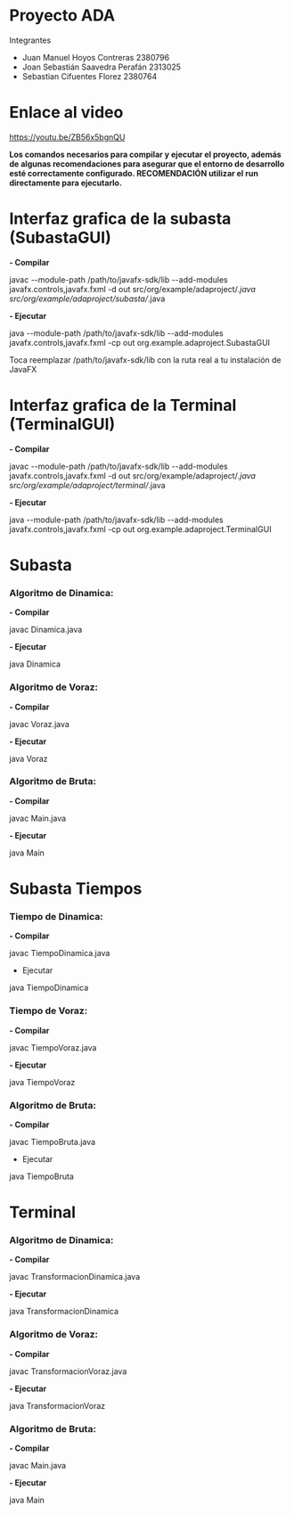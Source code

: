 # Proyecto ADA

Integrantes
- Juan Manuel Hoyos Contreras 2380796
- Joan Sebastián Saavedra Perafán 2313025
- Sebastian Cifuentes Florez 2380764

# Enlace al video
https://youtu.be/ZB56x5bgnQU

**Los comandos necesarios para compilar y ejecutar el proyecto, además de algunas recomendaciones para asegurar que el entorno de desarrollo esté correctamente configurado.
RECOMENDACIÓN utilizar el run directamente para ejecutarlo.**

# Interfaz grafica de la subasta (SubastaGUI)

**- Compilar**

javac --module-path /path/to/javafx-sdk/lib --add-modules javafx.controls,javafx.fxml -d out src/org/example/adaproject/*.java src/org/example/adaproject/subasta/*.java

**- Ejecutar**

java --module-path /path/to/javafx-sdk/lib --add-modules javafx.controls,javafx.fxml -cp out org.example.adaproject.SubastaGUI

Toca reemplazar /path/to/javafx-sdk/lib con la ruta real a tu instalación de JavaFX

# Interfaz grafica de la Terminal (TerminalGUI)

**- Compilar**


  javac --module-path /path/to/javafx-sdk/lib --add-modules javafx.controls,javafx.fxml -d out src/org/example/adaproject/*.java src/org/example/adaproject/terminal/*.java

**- Ejecutar**


  java --module-path /path/to/javafx-sdk/lib --add-modules javafx.controls,javafx.fxml -cp out org.example.adaproject.TerminalGUI

# Subasta
### Algoritmo de Dinamica:
**- Compilar**

javac Dinamica.java

**- Ejecutar** 

java Dinamica

### Algoritmo de Voraz:
**- Compilar**

javac Voraz.java

**- Ejecutar**

java Voraz

### Algoritmo de Bruta:
**- Compilar**

javac Main.java

**- Ejecutar**

java Main

# Subasta Tiempos

### Tiempo de Dinamica:
**- Compilar**

javac TiempoDinamica.java

- Ejecutar

java TiempoDinamica

### Tiempo de Voraz:
**- Compilar**

javac TiempoVoraz.java

**- Ejecutar**

java TiempoVoraz

### Algoritmo de Bruta:
**- Compilar**

javac TiempoBruta.java

- Ejecutar

java TiempoBruta

# Terminal
### Algoritmo de Dinamica:
**- Compilar**

javac TransformacionDinamica.java

**- Ejecutar**

java TransformacionDinamica

### Algoritmo de Voraz:
**- Compilar**

javac TransformacionVoraz.java

**- Ejecutar**

java TransformacionVoraz

### Algoritmo de Bruta:
**- Compilar**

javac Main.java

**- Ejecutar**

java Main


